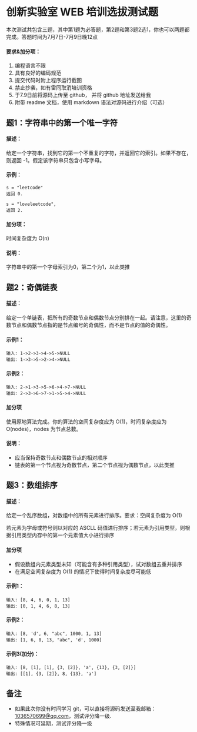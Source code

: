 # 创新实验室 WEB 培训选拔测试题
本次测试共包含三题，其中第1题为必答题，第2题和第3题2选1，你也可以两题都完成。答题时间为7月7日-7月9日晚12点

#### 要求&加分项：
1. 编程语言不限
2. 具有良好的编码规范
3. 提交代码时附上程序运行截图
4. 禁止抄袭，如有雷同取消培训资格
5. 于7.9日前将源码上传至 github， 并将 github 地址发送给我
6. 附带 readme 文档，使用 markdown 语法对源码进行介绍（可选）

## 题1：字符串中的第一个唯一字符
#### 描述：
给定一个字符串，找到它的第一个不重复的字符，并返回它的索引。如果不存在，则返回 -1。假定该字符串只包含小写字母。
#### 示例：
```
s = "leetcode"
返回 0.

s = "loveleetcode",
返回 2.
```
#### 加分项：
时间复杂度为 O(n)
#### 说明：
字符串中的第一个字母索引为0，第二个为1，以此类推

## 题2：奇偶链表
#### 描述：
给定一个单链表，把所有的奇数节点和偶数节点分别排在一起。请注意，这里的奇数节点和偶数节点指的是节点编号的奇偶性，而不是节点的值的奇偶性。

#### 示例1：
```
输入: 1->2->3->4->5->NULL
输出: 1->3->5->2->4->NULL
```
#### 示例2：
```
输入: 2->1->3->5->6->4->7->NULL
输出: 2->3->6->7->1->5->4->NULL
```
#### 加分项
使用原地算法完成。你的算法的空间复杂度应为 O(1)，时间复杂度应为 O(nodes)，nodes 为节点总数。

#### 说明：
- 应当保持奇数节点和偶数节点的相对顺序
- 链表的第一个节点视为奇数节点，第二个节点视为偶数节点，以此类推

## 题3：数组排序
#### 描述：
给定一个乱序数组，对数组中的所有元素进行排序。要求：空间复杂度为 O(1)

若元素为字母或符号则以对应的 ASCLL 码值进行排序；若元素为引用类型，则根据引用类型内存中的第一个元素值大小进行排序
#### 加分项
- 假设数组内元素类型未知（可能含有多种引用类型），试对数组去重并排序
- 在满足空间复杂度为 O(1) 的情况下使得时间复杂度尽可能低

#### 示例1：
```
输入: [8, 4, 6, 0, 1, 13]
输出: [0, 1, 4, 6, 8, 13]
```
#### 示例2：
```
输入: [8, 'd', 6, "abc", 1000, 1, 13]
输出: [1, 6, 8, 13, "abc", 'd', 1000]
```
#### 示例3(加分)：
```
输入: [8, [1], [1], {3, [2]}, 'a', {13}, {3, [2]}]
输出: [[1], {3, [2]}, 8, {13}, 'a']
```
## 备注
- 如果此次你没有时间学习 git，可以直接将源码发送至我邮箱：1036570699@qq.com，测试评分降一级.
- 特殊情况可延期，测试评分降一级
